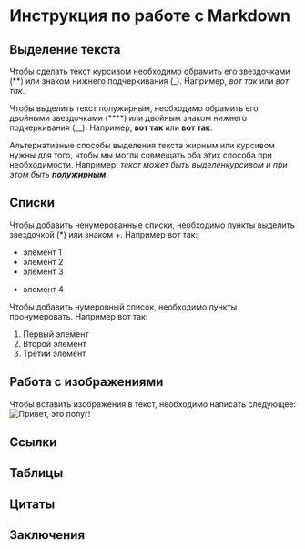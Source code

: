 # Инструкция по работе с Markdown

## Выделение текста 

Чтобы сделать текст курсивом необходимо обрамить его звездочками (**) или знаком нижнего подчеркивания (_). Например, *вот так* или _вот так_.

Чтобы выделить текст полужирным, необходимо обрамить его двойными звездочками (****) или двойным знаком нижнего подчеркивания (__). Например, **вот так** или __вот так__.

Альтернативные способы выделения текста жирным или курсивом нужны для того, чтобы мы могли совмещать оба этих способа при необходимости. Например:  _текст может быть выделенкурсивом и при этом быть **полужирным**_.


## Списки

Чтобы добавить ненумерованные списки, необходимо пункты выделить звездочкой (*) или знаком +. Например вот так:

* элемент 1
* элемент 2
* элемент 3
+ элемент 4

Чтобы добавить нумеровный список, необходимо пункты пронумеровать.
Например вот так: 

1. Первый элемент 
2. Второй элемент 
3. Третий элемент

## Работа с изображениями 

Чтобы вставить изображения в текст, необходимо написать следующее:
![Привет, это попуг!](popug.jpg)

## Ссылки

## Таблицы

## Цитаты

## Заключения 